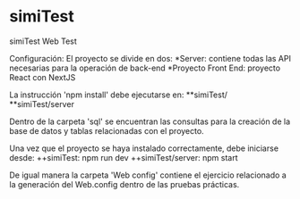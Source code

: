 # simiTest
simiTest Web Test

Configuración:
El proyecto se divide en dos:
*Server: contiene todas las API necesarias para la operación de back-end
*Proyecto Front End: proyecto React con NextJS

La instrucción 'npm install' debe ejecutarse en:
**simiTest/
**simiTest/server

Dentro de la carpeta 'sql' se encuentran las consultas para la creación de la base de datos y tablas relacionadas con el proyecto.

Una vez que el proyecto se haya instalado correctamente, debe iniciarse desde:
++simiTest: npm run dev
++simiTest/server: npm start

De igual manera la carpeta 'Web config' contiene el ejercicio relacionado a la generación del Web.config dentro de las pruebas prácticas.
